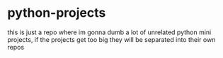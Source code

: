 # python-projects

this is just a repo where im gonna dumb a lot of unrelated python mini projects, if the projects get too big they will be separated into their own repos
